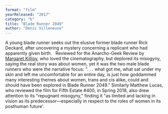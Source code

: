```yaml
---
format: "film"
yearReleased: "2017"
category: "b"
title: "Blade Runner 2049"
author: "Denis Villeneuve"
---
```

A young blade runner seeks out the elusive former blade  runner Rick Deckard, after uncovering a mystery concerning a replicant who had  apparently given birth.
 
Reviewed for the Anarcho-Geek Review by <a href="http://www.anarchogeekreview.com/movies/just-like-a-real-girl-blade-runner-2049"> Margaret Killjoy</a>, who loved the cinematography, but deplored its misogyny,  saying the real story was about women, yet it was the two male blade runners who  were the narrative focus: ". . . what got me, what sat under my skin and left me  uncomfortable for an entire day, is just how goddammed many interesting themes  about women, trans and cis alike, could and should have been explored in  Blade Runner 2049." Similarly Matthew Lucas, who reviewed the film for  Fifth Estate #400, in Spring 2018, also drew attention to its "repugnant  misogyny," finding it "as limited and lacking in vision as its  predecessor—especially in respect to the roles of women in its posthuman  future'.